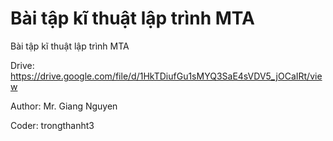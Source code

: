 # Bài tập kĩ thuật lập trình MTA

Bài tập kĩ thuật lập trình MTA

Drive: https://drive.google.com/file/d/1HkTDiufGu1sMYQ3SaE4sVDV5_jOCaIRt/view

Author: Mr. Giang Nguyen

Coder: trongthanht3

